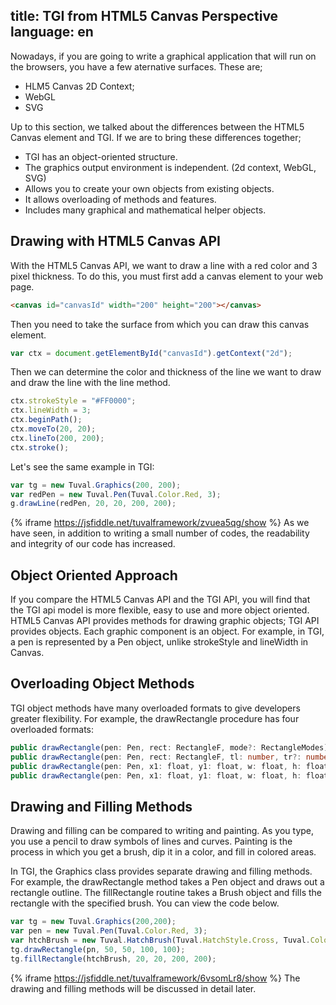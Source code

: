 title: TGI from HTML5 Canvas Perspective
language: en
---

Nowadays, if you are going to write a graphical application that will run on the browsers, you have a few aternative surfaces. These are;
- HLM5 Canvas 2D Context;
- WebGL
- SVG

Up to this section, we talked about the differences between the HTML5 Canvas element and TGI. If we are to bring these differences together;
- TGI has an object-oriented structure.
- The graphics output environment is independent. (2d context, WebGL, SVG)
- Allows you to create your own objects from existing objects.
- It allows overloading of methods and features.
- Includes many graphical and mathematical helper objects.

## Drawing with HTML5 Canvas API
With the HTML5 Canvas API, we want to draw a line with a red color and 3 pixel thickness. To do this, you must first add a canvas element to your web page.
```html
<canvas id="canvasId" width="200" height="200"></canvas>
```
Then you need to take the surface from which you can draw this canvas element.
```javascript
var ctx = document.getElementById("canvasId").getContext("2d");
```
Then we can determine the color and thickness of the line we want to draw and draw the line with the line method.
```javascript
ctx.strokeStyle = "#FF0000";
ctx.lineWidth = 3;
ctx.beginPath();
ctx.moveTo(20, 20);
ctx.lineTo(200, 200);
ctx.stroke();
```
Let's see the same example in TGI:
```javascript
var tg = new Tuval.Graphics(200, 200);
var redPen = new Tuval.Pen(Tuval.Color.Red, 3);
g.drawLine(redPen, 20, 20, 200, 200);
```
{% iframe https://jsfiddle.net/tuvalframework/zvuea5qg/show %}
As we have seen, in addition to writing a small number of codes, the readability and integrity of our code has increased.
## Object Oriented Approach
If you compare the HTML5 Canvas API and the TGI API, you will find that the TGI api model is more flexible, easy to use and more object oriented. HTML5 Canvas API provides methods for drawing graphic objects; TGI API provides objects. Each graphic component is an object. For example, in TGI, a pen is represented by a Pen object, unlike strokeStyle and lineWidth in Canvas.

## Overloading Object Methods
TGI object methods have many overloaded formats to give developers greater flexibility. For example, the drawRectangle procedure has four overloaded formats:
```typescript
public drawRectangle(pen: Pen, rect: RectangleF, mode?: RectangleModes): void;
public drawRectangle(pen: Pen, rect: RectangleF, tl: number, tr?: number, br?: number, bl?: number, mode?: RectangleModes): void;
public drawRectangle(pen: Pen, x1: float, y1: float, w: float, h: float, mode?: RectangleModes): void;
public drawRectangle(pen: Pen, x1: float, y1: float, w: float, h: float, tl: number, tr?: number, br?: number, bl?: number, mode?: RectangleModes): void;
```

## Drawing and Filling Methods
Drawing and filling can be compared to writing and painting. As you type, you use a pencil to draw symbols of lines and curves. Painting is the process in which you get a brush, dip it in a color, and fill in colored areas.

In TGI, the Graphics class provides separate drawing and filling methods. For example, the drawRectangle method takes a Pen object and draws out a rectangle outline. The fillRectangle routine takes a Brush object and fills the rectangle with the specified brush. You can view the code below.

```javascript
var tg = new Tuval.Graphics(200,200);
var pen = new Tuval.Pen(Tuval.Color.Red, 3);
var htchBrush = new Tuval.HatchBrush(Tuval.HatchStyle.Cross, Tuval.Color.Red, Tuval.Color.Blue);
tg.drawRectangle(pn, 50, 50, 100, 100);
tg.fillRectangle(htchBrush, 20, 20, 200, 200);
```
{% iframe https://jsfiddle.net/tuvalframework/6vsomLr8/show %}
The drawing and filling methods will be discussed in detail later.
